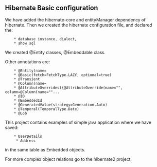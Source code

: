 ## Hibernate Basic configuration 

We have added the hibernate-core and entityManager dependency of hibernate.
Then we created the hibernate configuration file, and declared the:

        * database instance, dialect, 
        * show sql

We created @Entity classes, @Embeddable class.

Other annotations are:

        * @Entity(name=
        * @Basic(fetch=FetchType.LAZY, optional=true)
        * @Transient
        * @Column(name=
        * @AttributeOverrides({@AttributeOverride(name="", column=@Column(name=""...
        * @ID
        * @EmbeddedId
        * @GeneratedValue(strategy=Generation.Auto)
        * @Temporal(TemporalType.Date)
        * @Lob

This project contains examples of simple java application where we have saved:

        * UserDetails
         * Address

in the same table as Embedded objects.

For more complex object relations go to the hibernate2 project.
